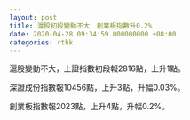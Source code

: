 ```yaml
---
layout: post
title: 滬股初段變動不大　創業板指數升0.2%
date: 2020-04-28 09:34:59.000000000 +08:00
categories: rthk
---
```


滬股變動不大，上證指數初段報2816點，上升1點。

深證成份指數報10456點，上升3點，升幅0.03%。

創業板指數報2023點，上升4點，升幅0.2%。
